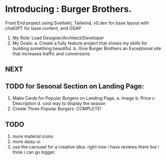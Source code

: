 # Introducing : Burger Brothers. 
Front End project using Sveltekit, Tailwind, v0.dev for base layout with chatGPT for base content, and GSAP

1. My Role: Lead Designer/Architect/Developer
2. My Goals: 
    a. Create a fully feature project that shows my skills for building something beautiful.
    b. Give Burger Brothers an Exceptional site that increases traffic and conversions

## NEXT 
## TODO for Sesonal Section on Landing Page: 
1. Make Cards for Popular Burgers on Landing Page,
    a. Image
    b. Price
    c. Description
    d. cool way to display the season
2. Create Three Popular Burgers.
COMPLETE!

## TODO
1. more material icons
2. more daisy ui
3. use the carousel for a creative idea. right now i have reviews there but i think i can go bigger.

